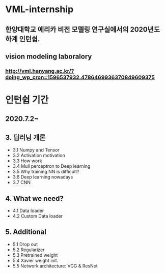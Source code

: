 # VML-internship
## 한양대학교 에리카 비전 모델링 연구실에서의 2020년도 하계 인턴쉽.
## vision modeling laboralory 
### http://vml.hanyang.ac.kr/?doing_wp_cron=1596537932.4786469936370849609375
# 인턴쉽 기간
## 2020.7.2~
## 3. 딥러닝 개론
* 3.1 Numpy and Tensor
* 3.2 Activation motivation
* 3.3 How work
* 3.4 Muli perceptron to Deep learning
* 3.5 Why training NN is difficult?
* 3.6 Deep learning nowadays
* 3.7 CNN
## 4. What we need?
* 4.1 Data loader
* 4.2 Custom Data loader
## 5. Additional 
* 5.1 Drop out
* 5.2 Regularizer
* 5.3 Pretrained weight
* 5.4 Xavier weight init.
* 5.5 Network architecture: VGG & ResNet
